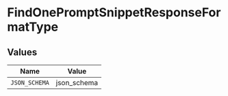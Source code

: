 # FindOnePromptSnippetResponseFormatType


## Values

| Name          | Value         |
| ------------- | ------------- |
| `JSON_SCHEMA` | json_schema   |